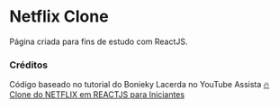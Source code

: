 # Netflix Clone

Página criada para fins de estudo com ReactJS.

### Créditos

Código baseado no tutorial do Bonieky Lacerda no YouTube
Assista [🔥 Clone do NETFLIX em REACTJS para Iniciantes](https://www.youtube.com/watch?v=tBweoUiMsDg&ab_channel=BoniekyLacerda)
